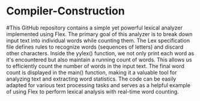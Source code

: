 # Compiler-Construction
#This GitHub repository contains a simple yet powerful lexical analyzer implemented using Flex. The primary goal of this analyzer is to break down input text into individual words while counting them. The Lex specification file defines rules to recognize words (sequences of letters) and discard other characters. Inside the yylex() function, we not only print each word as it's encountered but also maintain a running count of words. This allows us to efficiently count the number of words in the input text. The final word count is displayed in the main() function, making it a valuable tool for analyzing text and extracting word statistics. The code can be easily adapted for various text processing tasks and serves as a helpful example of using Flex to perform lexical analysis with real-time word counting.
